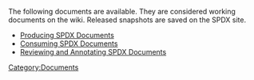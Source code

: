 The following documents are available. They are considered working
documents on the wiki. Released snapshots are saved on the SPDX site.

  - [Producing SPDX
    Documents](Documents/Producing_SPDX_Documents "wikilink")
  - [Consuming SPDX
    Documents](Documents/Consuming_SPDX_Documents "wikilink")
  - [Reviewing and Annotating SPDX
    Documents](Documents/Reviewing_SPDX_Documents "wikilink")

[Category:Documents](Category:Documents "wikilink")
